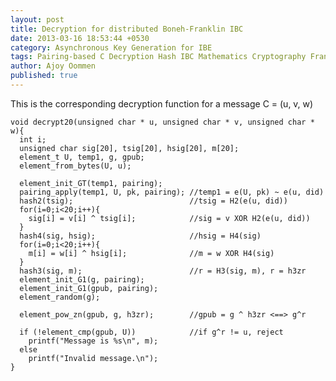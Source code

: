 ```yaml
---
layout: post
title: Decryption for distributed Boneh-Franklin IBC
date: 2013-03-16 18:53:44 +0530
category: Asynchronous Key Generation for IBE
tags: Pairing-based C Decryption Hash IBC Mathematics Cryptography Franklin Boneh function
author: Ajoy Oommen
published: true
---
```

This is the corresponding decryption function for a message C = (u, v, w)

    void decrypt20(unsigned char * u, unsigned char * v, unsigned char * w){
      int i;
      unsigned char sig[20], tsig[20], hsig[20], m[20];
      element_t U, temp1, g, gpub;
      element_from_bytes(U, u);
       
      element_init_GT(temp1, pairing);
      pairing_apply(temp1, U, pk, pairing); //temp1 = e(U, pk) ~ e(u, did)
      hash2(tsig);                          //tsig = H2(e(u, did))
      for(i=0;i<20;i++){
        sig[i] = v[i] ^ tsig[i];            //sig = v XOR H2(e(u, did))
      }
      hash4(sig, hsig);                     //hsig = H4(sig)
      for(i=0;i<20;i++){
        m[i] = w[i] ^ hsig[i];              //m = w XOR H4(sig)
      }
      hash3(sig, m);                        //r = H3(sig, m), r = h3zr
      element_init_G1(g, pairing);
      element_init_G1(gpub, pairing);
      element_random(g);
       
      element_pow_zn(gpub, g, h3zr);        //gpub = g ^ h3zr <==> g^r
     
      if (!element_cmp(gpub, U))            //if g^r != u, reject
        printf("Message is %s\n", m);
      else
        printf("Invalid message.\n");
    }